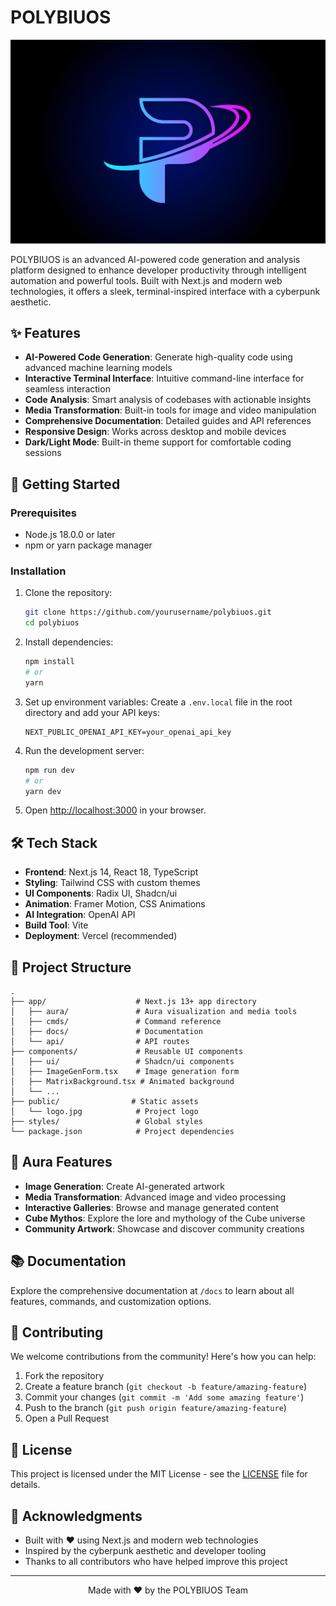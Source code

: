 # POLYBIUOS

![POLYBIUOS Logo](/public/logo.jpg)

POLYBIUOS is an advanced AI-powered code generation and analysis platform designed to enhance developer productivity through intelligent automation and powerful tools. Built with Next.js and modern web technologies, it offers a sleek, terminal-inspired interface with a cyberpunk aesthetic.

## ✨ Features

- **AI-Powered Code Generation**: Generate high-quality code using advanced machine learning models
- **Interactive Terminal Interface**: Intuitive command-line interface for seamless interaction
- **Code Analysis**: Smart analysis of codebases with actionable insights
- **Media Transformation**: Built-in tools for image and video manipulation
- **Comprehensive Documentation**: Detailed guides and API references
- **Responsive Design**: Works across desktop and mobile devices
- **Dark/Light Mode**: Built-in theme support for comfortable coding sessions

## 🚀 Getting Started

### Prerequisites

- Node.js 18.0.0 or later
- npm or yarn package manager

### Installation

1. Clone the repository:
   ```bash
   git clone https://github.com/yourusername/polybiuos.git
   cd polybiuos
   ```

2. Install dependencies:
   ```bash
   npm install
   # or
   yarn
   ```

3. Set up environment variables:
   Create a `.env.local` file in the root directory and add your API keys:
   ```
   NEXT_PUBLIC_OPENAI_API_KEY=your_openai_api_key
   ```

4. Run the development server:
   ```bash
   npm run dev
   # or
   yarn dev
   ```

5. Open [http://localhost:3000](http://localhost:3000) in your browser.

## 🛠️ Tech Stack

- **Frontend**: Next.js 14, React 18, TypeScript
- **Styling**: Tailwind CSS with custom themes
- **UI Components**: Radix UI, Shadcn/ui
- **Animation**: Framer Motion, CSS Animations
- **AI Integration**: OpenAI API
- **Build Tool**: Vite
- **Deployment**: Vercel (recommended)

## 📂 Project Structure

```
.
├── app/                    # Next.js 13+ app directory
│   ├── aura/               # Aura visualization and media tools
│   ├── cmds/               # Command reference
│   ├── docs/               # Documentation
│   └── api/                # API routes
├── components/             # Reusable UI components
│   ├── ui/                 # Shadcn/ui components
│   ├── ImageGenForm.tsx    # Image generation form
│   ├── MatrixBackground.tsx # Animated background
│   └── ...
├── public/                # Static assets
│   └── logo.jpg            # Project logo
├── styles/                 # Global styles
└── package.json            # Project dependencies
```

## 🌈 Aura Features

- **Image Generation**: Create AI-generated artwork
- **Media Transformation**: Advanced image and video processing
- **Interactive Galleries**: Browse and manage generated content
- **Cube Mythos**: Explore the lore and mythology of the Cube universe
- **Community Artwork**: Showcase and discover community creations

## 📚 Documentation

Explore the comprehensive documentation at `/docs` to learn about all features, commands, and customization options.

## 🤝 Contributing

We welcome contributions from the community! Here's how you can help:

1. Fork the repository
2. Create a feature branch (`git checkout -b feature/amazing-feature`)
3. Commit your changes (`git commit -m 'Add some amazing feature'`)
4. Push to the branch (`git push origin feature/amazing-feature`)
5. Open a Pull Request

## 📄 License

This project is licensed under the MIT License - see the [LICENSE](LICENSE) file for details.

## 🙏 Acknowledgments

- Built with ❤️ using Next.js and modern web technologies
- Inspired by the cyberpunk aesthetic and developer tooling
- Thanks to all contributors who have helped improve this project

---

<div align="center">
  Made with ❤️ by the POLYBIUOS Team
</div>
